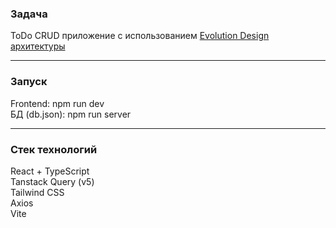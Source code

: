 <h3>Задача</h3>
ToDo CRUD приложение с использованием <a href="https://ed.evocomm.space/">Evolution Design архитектуры</a>
<hr/>
<h3>Запуск</h3>
Frontend: npm run dev <br/>
БД (db.json): npm run server
<hr/>
<h3>Стек технологий</h3>
React + TypeScript <br/>
Tanstack Query (v5) <br/>
Tailwind CSS <br/>
Axios <br/>
Vite
